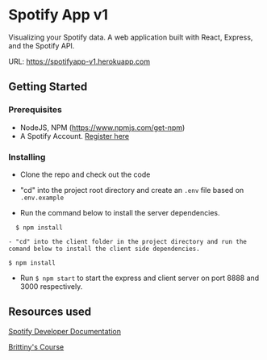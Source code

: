 # Spotify App v1
Visualizing your Spotify data. A web application built with React, Express, and the Spotify API.

URL: https://spotifyapp-v1.herokuapp.com

## Getting Started
### Prerequisites
- NodeJS, NPM (https://www.npmjs.com/get-npm)
- A Spotify Account. [Register here](https://developer.spotify.com/dashboard)

### Installing

  - Clone the repo and check out the code

  - "cd" into the project root directory and create an `.env` file based on `.env.example`
  - Run the command below to install the server dependencies.
  ```
    $ npm install 

  - "cd" into the client folder in the project directory and run the comand below to install the client side dependencies.
  ```
    $ npm install 
  
  - Run ``$ npm start`` to start the express and client server on port 8888 and 3000 respectively.



## Resources used

[Spotify Developer Documentation](https://developer.spotify.com/documentation/general/guides/authorization/)

[Brittiny's Course](https://www.newline.co/courses/build-a-spotify-connected-app)
